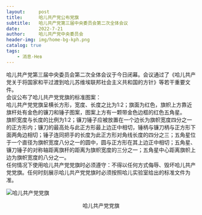 ```yaml
---
layout:     post
title:      哈儿共产党公布党旗
subtitle:   哈儿共产党第三届中央委员会第二次全体会议
date:       2022-7-21
author:     哈儿共产党中央委员会
header-img: img/home-bg-kph.png
catalog: true
tags:
    - 消息-Нев
---
```


哈儿共产党第三届中央委员会第二次全体会议于今日闭幕。会议通过了《哈儿共产党关于将国家和平过渡到哈儿苏维埃联邦社会主义共和国的方针》等若干重要文件。  
会议公布了哈儿共产党党旗的标准图案：  
哈儿共产党党旗呈横长方形，宽度、长度之比为1:2；旗面为红色，旗帜上方靠近旗杆处有金色的镰刀和锤子图案，图案上方有一颗带金色边框的红色五角星。  
旗帜宽度与长度的比例为1:2；镰刀锤子应被放置在一个边长为旗帜宽度四分之一的正方形内；镰刀的最高处与此正方形最上边正中相切，锤柄与镰刀柄与正方形下面两角边相切；锤子连同把手的长度为此正方形对角线长度的四分之三；五角星位于一个直径为旗帜宽度八分之一的圆中，圆与正方形在其上边正中相切；五角星、镰刀锤子的对称轴距离旗杆的距离为旗帜宽度的三分之一；五角星中心距离旗帜上边为旗帜宽度的八分之一。  
任何情况下使用哈儿共产党党旗时必须遵守：不得以任何方式侮辱、毁坏哈儿共产党党旗。任何时刻展示哈儿共产党党旗时必须按照哈儿实验室给出的标准文件为准。  
  
![哈儿共产党党旗](https://hssrgov.github.io/files/KPH.png)  
<div style="text-align: center">哈儿共产党党旗</div>